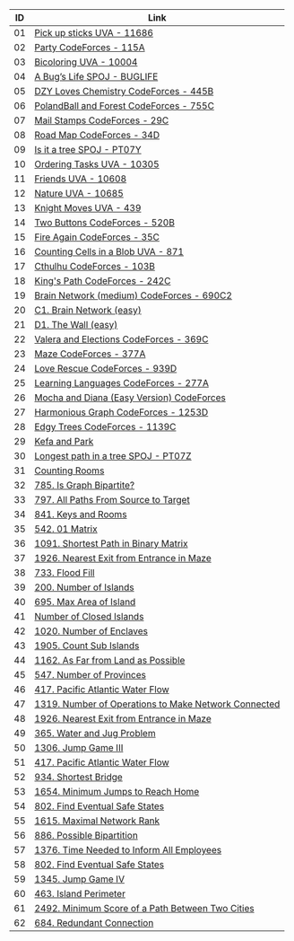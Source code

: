 | ID | Link |
|--|------------------|
|01|[Pick up sticks UVA - 11686](https://vjudge.net/contest/479503#problem/J)|
|02|[Party CodeForces - 115A](https://codeforces.com/contest/115/problem/A)|
|03|[Bicoloring UVA - 10004](https://vjudge.net/contest/479503#problem/H)|
|04|[A Bug’s Life SPOJ - BUGLIFE](https://www.spoj.com/problems/BUGLIFE/en/)|
|05|[DZY Loves Chemistry CodeForces - 445B](https://codeforces.com/problemset/problem/445/B)|
|06|[PolandBall and Forest CodeForces - 755C](https://codeforces.com/problemset/problem/755/C)|
|07|[Mail Stamps CodeForces - 29C](https://codeforces.com/problemset/problem/29/C)|
|08|[Road Map CodeForces - 34D](https://codeforces.com/problemset/problem/34/D)|
|09|[Is it a tree SPOJ - PT07Y ](https://www.spoj.com/problems/PT07Y/en/)|
|10|[Ordering Tasks UVA - 10305](https://vjudge.net/contest/479503#problem/G)|
|11|[Friends UVA - 10608](https://vjudge.net/contest/479503#problem/B)|
|12|[Nature UVA - 10685 ](https://vjudge.net/contest/479503#problem/C)|
|13|[Knight Moves UVA - 439](https://vjudge.net/contest/480082#problem/B)|
|14|[Two Buttons CodeForces - 520B](https://codeforces.com/problemset/problem/520/B)|
|15|[Fire Again CodeForces - 35C](https://codeforces.com/problemset/problem/35/C)|
|16|[Counting Cells in a Blob UVA - 871](https://vjudge.net/contest/480082#problem/E)|
|17|[Cthulhu CodeForces - 103B](https://codeforces.com/contest/103/problem/B)|
|18|[King's Path CodeForces - 242C](https://codeforces.com/contest/242/problem/C)|
|19|[Brain Network (medium) CodeForces - 690C2](https://codeforces.com/contest/690/problem/C2)|
|20|[C1. Brain Network (easy)](https://codeforces.com/contest/690/problem/C1)|
|21|[D1. The Wall (easy)](https://codeforces.com/contest/690/problem/D1)|
|22|[Valera and Elections CodeForces - 369C](https://codeforces.com/contest/369/problem/C)|
|23|[Maze CodeForces - 377A](https://codeforces.com/contest/377/problem/A)|
|24|[Love Rescue CodeForces - 939D](https://codeforces.com/contest/939/problem/D)|
|25|[Learning Languages CodeForces - 277A](https://codeforces.com/contest/277/problem/A)|
|26|[Mocha and Diana (Easy Version) CodeForces](https://codeforces.com/contest/1559/problem/D1)|
|27|[Harmonious Graph CodeForces - 1253D](https://codeforces.com/contest/1253/problem/D)|
|28|[Edgy Trees CodeForces - 1139C](https://codeforces.com/problemset/problem/1139/C)|
|29|[Kefa and Park](https://codeforces.com/problemset/problem/580/C)|
|30|[Longest path in a tree SPOJ - PT07Z](https://www.spoj.com/problems/PT07Z/en/)|
|31|[Counting Rooms](https://cses.fi/problemset/task/1192)|
|32|[785. Is Graph Bipartite?](https://leetcode.com/problems/is-graph-bipartite/)|
|33|[797. All Paths From Source to Target](https://leetcode.com/problems/all-paths-from-source-to-target/)|
|34|[841. Keys and Rooms](https://leetcode.com/problems/keys-and-rooms/)|
|35|[542. 01 Matrix](https://leetcode.com/problems/01-matrix/)|
|36|[1091. Shortest Path in Binary Matrix](https://leetcode.com/problems/shortest-path-in-binary-matrix/submissions/)|
|37|[1926. Nearest Exit from Entrance in Maze](https://leetcode.com/problems/nearest-exit-from-entrance-in-maze/)|
|38|[733. Flood Fill](https://leetcode.com/problems/flood-fill/)|
|39|[200. Number of Islands](https://leetcode.com/problems/number-of-islands/?envType=study-plan&id=graph-i)|
|40|[695. Max Area of Island](https://leetcode.com/problems/max-area-of-island/)|
|41|[Number of Closed Islands](https://leetcode.com/problems/number-of-closed-islands/?envType=study-plan&id=graph-i)|
|42|[1020. Number of Enclaves](https://leetcode.com/problems/number-of-enclaves/)|
|43|[1905. Count Sub Islands](https://leetcode.com/problems/count-sub-islands/?envType=study-plan&id=graph-i)|
|44|[1162. As Far from Land as Possible](https://leetcode.com/problems/as-far-from-land-as-possible/)|
|45|[547. Number of Provinces](https://leetcode.com/problems/number-of-provinces/?envType=study-plan&id=graph-i)|
|46|[417. Pacific Atlantic Water Flow](https://leetcode.com/problems/pacific-atlantic-water-flow/?envType=study-plan&id=graph-i)|
|47|[1319. Number of Operations to Make Network Connected](https://leetcode.com/problems/number-of-operations-to-make-network-connected/)|
|48|[1926. Nearest Exit from Entrance in Maze](https://leetcode.com/problems/nearest-exit-from-entrance-in-maze/)|
|49|[365. Water and Jug Problem](https://leetcode.com/problems/water-and-jug-problem/?envType=study-plan&id=graph-i)|
|50|[1306. Jump Game III](https://leetcode.com/problems/jump-game-iii/)|
|51|[417. Pacific Atlantic Water Flow](https://leetcode.com/problems/pacific-atlantic-water-flow/)|
|52|[934. Shortest Bridge](https://leetcode.com/problems/shortest-bridge/)|
|53|[1654. Minimum Jumps to Reach Home](https://leetcode.com/problems/minimum-jumps-to-reach-home/)|
|54|[802. Find Eventual Safe States](https://leetcode.com/problems/find-eventual-safe-states/?envType=study-plan&id=graph-i)|
|55|[1615. Maximal Network Rank](https://leetcode.com/problems/maximal-network-rank/)|
|56|[886. Possible Bipartition](https://leetcode.com/problems/possible-bipartition/?envType=study-plan&id=graph-i)|
|57|[1376. Time Needed to Inform All Employees](https://leetcode.com/problems/time-needed-to-inform-all-employees/)|
|58|[802. Find Eventual Safe States](https://leetcode.com/problems/find-eventual-safe-states/)|
|59|[1345. Jump Game IV](https://leetcode.com/problems/jump-game-iv/)|
|60|[463. Island Perimeter](https://leetcode.com/problems/island-perimeter/)|
|61|[2492. Minimum Score of a Path Between Two Cities](https://leetcode.com/problems/minimum-score-of-a-path-between-two-cities/)|
|62|[684. Redundant Connection](https://leetcode.com/problems/redundant-connection/)|